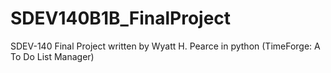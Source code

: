# SDEV140B1B_FinalProject
SDEV-140 Final Project written by Wyatt H. Pearce in python (TimeForge: A To Do List Manager)
